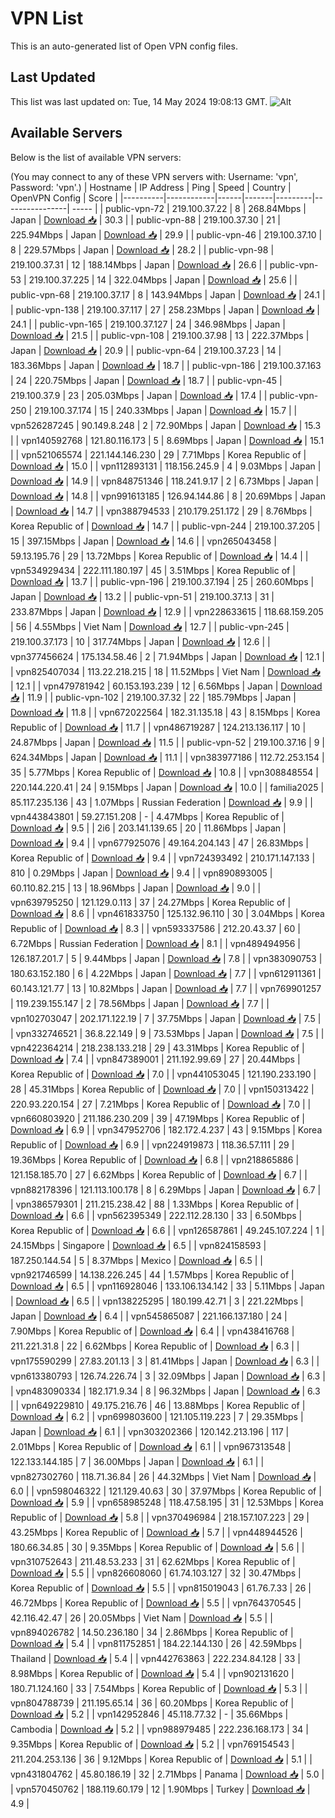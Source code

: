 # VPN List

This is an auto-generated list of Open VPN config files.

## Last Updated

This list was last updated on: Tue, 14 May 2024 19:08:13 GMT.
![Alt](https://repobeats.axiom.co/api/embed/186b98318ef1479477931607c1ad7d823f12451f.svg "Repobeats analytics image")

## Available Servers

Below is the list of available VPN servers:

(You may connect to any of these VPN servers with: Username: 'vpn', Password: 'vpn'.)
| Hostname | IP Address | Ping | Speed | Country | OpenVPN Config | Score |
|----------|------------|------|-------|---------|----------------| ----- |
| public-vpn-72 | 219.100.37.22 | 8 | 268.84Mbps | Japan | [Download 📥](./configs/server_0_JP.ovpn) | 30.3 |
| public-vpn-88 | 219.100.37.30 | 21 | 225.94Mbps | Japan | [Download 📥](./configs/server_1_JP.ovpn) | 29.9 |
| public-vpn-46 | 219.100.37.10 | 8 | 229.57Mbps | Japan | [Download 📥](./configs/server_2_JP.ovpn) | 28.2 |
| public-vpn-98 | 219.100.37.31 | 12 | 188.14Mbps | Japan | [Download 📥](./configs/server_3_JP.ovpn) | 26.6 |
| public-vpn-53 | 219.100.37.225 | 14 | 322.04Mbps | Japan | [Download 📥](./configs/server_4_JP.ovpn) | 25.6 |
| public-vpn-68 | 219.100.37.17 | 8 | 143.94Mbps | Japan | [Download 📥](./configs/server_5_JP.ovpn) | 24.1 |
| public-vpn-138 | 219.100.37.117 | 27 | 258.23Mbps | Japan | [Download 📥](./configs/server_6_JP.ovpn) | 24.1 |
| public-vpn-165 | 219.100.37.127 | 24 | 346.98Mbps | Japan | [Download 📥](./configs/server_7_JP.ovpn) | 21.5 |
| public-vpn-108 | 219.100.37.98 | 13 | 222.37Mbps | Japan | [Download 📥](./configs/server_8_JP.ovpn) | 20.9 |
| public-vpn-64 | 219.100.37.23 | 14 | 183.36Mbps | Japan | [Download 📥](./configs/server_9_JP.ovpn) | 18.7 |
| public-vpn-186 | 219.100.37.163 | 24 | 220.75Mbps | Japan | [Download 📥](./configs/server_10_JP.ovpn) | 18.7 |
| public-vpn-45 | 219.100.37.9 | 23 | 205.03Mbps | Japan | [Download 📥](./configs/server_11_JP.ovpn) | 17.4 |
| public-vpn-250 | 219.100.37.174 | 15 | 240.33Mbps | Japan | [Download 📥](./configs/server_12_JP.ovpn) | 15.7 |
| vpn526287245 | 90.149.8.248 | 2 | 72.90Mbps | Japan | [Download 📥](./configs/server_13_JP.ovpn) | 15.3 |
| vpn140592768 | 121.80.116.173 | 5 | 8.69Mbps | Japan | [Download 📥](./configs/server_14_JP.ovpn) | 15.1 |
| vpn521065574 | 221.144.146.230 | 29 | 7.71Mbps | Korea Republic of | [Download 📥](./configs/server_15_KR.ovpn) | 15.0 |
| vpn112893131 | 118.156.245.9 | 4 | 9.03Mbps | Japan | [Download 📥](./configs/server_16_JP.ovpn) | 14.9 |
| vpn848751346 | 118.241.9.17 | 2 | 6.73Mbps | Japan | [Download 📥](./configs/server_17_JP.ovpn) | 14.8 |
| vpn991613185 | 126.94.144.86 | 8 | 20.69Mbps | Japan | [Download 📥](./configs/server_18_JP.ovpn) | 14.7 |
| vpn388794533 | 210.179.251.172 | 29 | 8.76Mbps | Korea Republic of | [Download 📥](./configs/server_19_KR.ovpn) | 14.7 |
| public-vpn-244 | 219.100.37.205 | 15 | 397.15Mbps | Japan | [Download 📥](./configs/server_20_JP.ovpn) | 14.6 |
| vpn265043458 | 59.13.195.76 | 29 | 13.72Mbps | Korea Republic of | [Download 📥](./configs/server_21_KR.ovpn) | 14.4 |
| vpn534929434 | 222.111.180.197 | 45 | 3.51Mbps | Korea Republic of | [Download 📥](./configs/server_22_KR.ovpn) | 13.7 |
| public-vpn-196 | 219.100.37.194 | 25 | 260.60Mbps | Japan | [Download 📥](./configs/server_23_JP.ovpn) | 13.2 |
| public-vpn-51 | 219.100.37.13 | 31 | 233.87Mbps | Japan | [Download 📥](./configs/server_24_JP.ovpn) | 12.9 |
| vpn228633615 | 118.68.159.205 | 56 | 4.55Mbps | Viet Nam | [Download 📥](./configs/server_25_VN.ovpn) | 12.7 |
| public-vpn-245 | 219.100.37.173 | 10 | 317.74Mbps | Japan | [Download 📥](./configs/server_26_JP.ovpn) | 12.6 |
| vpn377456624 | 175.134.58.46 | 2 | 71.94Mbps | Japan | [Download 📥](./configs/server_27_JP.ovpn) | 12.1 |
| vpn825407034 | 113.22.218.215 | 18 | 11.52Mbps | Viet Nam | [Download 📥](./configs/server_28_VN.ovpn) | 12.1 |
| vpn479781942 | 60.153.193.239 | 12 | 6.56Mbps | Japan | [Download 📥](./configs/server_29_JP.ovpn) | 11.9 |
| public-vpn-102 | 219.100.37.32 | 22 | 185.79Mbps | Japan | [Download 📥](./configs/server_30_JP.ovpn) | 11.8 |
| vpn672022564 | 182.31.135.18 | 43 | 8.15Mbps | Korea Republic of | [Download 📥](./configs/server_31_KR.ovpn) | 11.7 |
| vpn486719287 | 124.213.136.117 | 10 | 24.87Mbps | Japan | [Download 📥](./configs/server_32_JP.ovpn) | 11.5 |
| public-vpn-52 | 219.100.37.16 | 9 | 624.34Mbps | Japan | [Download 📥](./configs/server_33_JP.ovpn) | 11.1 |
| vpn383977186 | 112.72.253.154 | 35 | 5.77Mbps | Korea Republic of | [Download 📥](./configs/server_34_KR.ovpn) | 10.8 |
| vpn308848554 | 220.144.220.41 | 24 | 9.15Mbps | Japan | [Download 📥](./configs/server_35_JP.ovpn) | 10.0 |
| familia2025 | 85.117.235.136 | 43 | 1.07Mbps | Russian Federation | [Download 📥](./configs/server_36_RU.ovpn) | 9.9 |
| vpn443843801 | 59.27.151.208 | - | 4.47Mbps | Korea Republic of | [Download 📥](./configs/server_37_KR.ovpn) | 9.5 |
| 2i6 | 203.141.139.65 | 20 | 11.86Mbps | Japan | [Download 📥](./configs/server_38_JP.ovpn) | 9.4 |
| vpn677925076 | 49.164.204.143 | 47 | 26.83Mbps | Korea Republic of | [Download 📥](./configs/server_39_KR.ovpn) | 9.4 |
| vpn724393492 | 210.171.147.133 | 810 | 0.29Mbps | Japan | [Download 📥](./configs/server_40_JP.ovpn) | 9.4 |
| vpn890893005 | 60.110.82.215 | 13 | 18.96Mbps | Japan | [Download 📥](./configs/server_41_JP.ovpn) | 9.0 |
| vpn639795250 | 121.129.0.113 | 37 | 24.27Mbps | Korea Republic of | [Download 📥](./configs/server_42_KR.ovpn) | 8.6 |
| vpn461833750 | 125.132.96.110 | 30 | 3.04Mbps | Korea Republic of | [Download 📥](./configs/server_43_KR.ovpn) | 8.3 |
| vpn593337586 | 212.20.43.37 | 60 | 6.72Mbps | Russian Federation | [Download 📥](./configs/server_44_RU.ovpn) | 8.1 |
| vpn489494956 | 126.187.201.7 | 5 | 9.44Mbps | Japan | [Download 📥](./configs/server_45_JP.ovpn) | 7.8 |
| vpn383090753 | 180.63.152.180 | 6 | 4.22Mbps | Japan | [Download 📥](./configs/server_46_JP.ovpn) | 7.7 |
| vpn612911361 | 60.143.121.77 | 13 | 10.82Mbps | Japan | [Download 📥](./configs/server_47_JP.ovpn) | 7.7 |
| vpn769901257 | 119.239.155.147 | 2 | 78.56Mbps | Japan | [Download 📥](./configs/server_48_JP.ovpn) | 7.7 |
| vpn102703047 | 202.171.122.19 | 7 | 37.75Mbps | Japan | [Download 📥](./configs/server_49_JP.ovpn) | 7.5 |
| vpn332746521 | 36.8.22.149 | 9 | 73.53Mbps | Japan | [Download 📥](./configs/server_50_JP.ovpn) | 7.5 |
| vpn422364214 | 218.238.133.218 | 29 | 43.31Mbps | Korea Republic of | [Download 📥](./configs/server_51_KR.ovpn) | 7.4 |
| vpn847389001 | 211.192.99.69 | 27 | 20.44Mbps | Korea Republic of | [Download 📥](./configs/server_52_KR.ovpn) | 7.0 |
| vpn441053045 | 121.190.233.190 | 28 | 45.31Mbps | Korea Republic of | [Download 📥](./configs/server_53_KR.ovpn) | 7.0 |
| vpn150313422 | 220.93.220.154 | 27 | 7.21Mbps | Korea Republic of | [Download 📥](./configs/server_54_KR.ovpn) | 7.0 |
| vpn660803920 | 211.186.230.209 | 39 | 47.19Mbps | Korea Republic of | [Download 📥](./configs/server_55_KR.ovpn) | 6.9 |
| vpn347952706 | 182.172.4.237 | 43 | 9.15Mbps | Korea Republic of | [Download 📥](./configs/server_56_KR.ovpn) | 6.9 |
| vpn224919873 | 118.36.57.111 | 29 | 19.36Mbps | Korea Republic of | [Download 📥](./configs/server_57_KR.ovpn) | 6.8 |
| vpn218865886 | 121.158.185.70 | 27 | 6.62Mbps | Korea Republic of | [Download 📥](./configs/server_58_KR.ovpn) | 6.7 |
| vpn882178396 | 121.113.100.178 | 8 | 6.29Mbps | Japan | [Download 📥](./configs/server_59_JP.ovpn) | 6.7 |
| vpn386579301 | 211.215.238.42 | 88 | 1.33Mbps | Korea Republic of | [Download 📥](./configs/server_60_KR.ovpn) | 6.6 |
| vpn562395349 | 222.112.28.130 | 33 | 6.50Mbps | Korea Republic of | [Download 📥](./configs/server_61_KR.ovpn) | 6.6 |
| vpn126587861 | 49.245.107.224 | 1 | 24.15Mbps | Singapore | [Download 📥](./configs/server_62_SG.ovpn) | 6.5 |
| vpn824158593 | 187.250.144.54 | 5 | 8.37Mbps | Mexico | [Download 📥](./configs/server_63_MX.ovpn) | 6.5 |
| vpn921746599 | 14.138.226.245 | 44 | 1.57Mbps | Korea Republic of | [Download 📥](./configs/server_64_KR.ovpn) | 6.5 |
| vpn116928046 | 133.106.134.142 | 33 | 5.11Mbps | Japan | [Download 📥](./configs/server_65_JP.ovpn) | 6.5 |
| vpn138225295 | 180.199.42.71 | 3 | 221.22Mbps | Japan | [Download 📥](./configs/server_66_JP.ovpn) | 6.4 |
| vpn545865087 | 221.166.137.180 | 24 | 7.90Mbps | Korea Republic of | [Download 📥](./configs/server_67_KR.ovpn) | 6.4 |
| vpn438416768 | 211.221.31.8 | 22 | 6.62Mbps | Korea Republic of | [Download 📥](./configs/server_68_KR.ovpn) | 6.3 |
| vpn175590299 | 27.83.201.13 | 3 | 81.41Mbps | Japan | [Download 📥](./configs/server_69_JP.ovpn) | 6.3 |
| vpn613380793 | 126.74.226.74 | 3 | 32.09Mbps | Japan | [Download 📥](./configs/server_70_JP.ovpn) | 6.3 |
| vpn483090334 | 182.171.9.34 | 8 | 96.32Mbps | Japan | [Download 📥](./configs/server_71_JP.ovpn) | 6.3 |
| vpn649229810 | 49.175.216.76 | 46 | 13.88Mbps | Korea Republic of | [Download 📥](./configs/server_72_KR.ovpn) | 6.2 |
| vpn699803600 | 121.105.119.223 | 7 | 29.35Mbps | Japan | [Download 📥](./configs/server_73_JP.ovpn) | 6.1 |
| vpn303202366 | 120.142.213.196 | 117 | 2.01Mbps | Korea Republic of | [Download 📥](./configs/server_74_KR.ovpn) | 6.1 |
| vpn967313548 | 122.133.144.185 | 7 | 36.00Mbps | Japan | [Download 📥](./configs/server_75_JP.ovpn) | 6.1 |
| vpn827302760 | 118.71.36.84 | 26 | 44.32Mbps | Viet Nam | [Download 📥](./configs/server_76_VN.ovpn) | 6.0 |
| vpn598046322 | 121.129.40.63 | 30 | 37.97Mbps | Korea Republic of | [Download 📥](./configs/server_77_KR.ovpn) | 5.9 |
| vpn658985248 | 118.47.58.195 | 31 | 12.53Mbps | Korea Republic of | [Download 📥](./configs/server_78_KR.ovpn) | 5.8 |
| vpn370496984 | 218.157.107.223 | 29 | 43.25Mbps | Korea Republic of | [Download 📥](./configs/server_79_KR.ovpn) | 5.7 |
| vpn448944526 | 180.66.34.85 | 30 | 9.35Mbps | Korea Republic of | [Download 📥](./configs/server_80_KR.ovpn) | 5.6 |
| vpn310752643 | 211.48.53.233 | 31 | 62.62Mbps | Korea Republic of | [Download 📥](./configs/server_81_KR.ovpn) | 5.5 |
| vpn826608060 | 61.74.103.127 | 32 | 30.47Mbps | Korea Republic of | [Download 📥](./configs/server_82_KR.ovpn) | 5.5 |
| vpn815019043 | 61.76.7.33 | 26 | 46.72Mbps | Korea Republic of | [Download 📥](./configs/server_83_KR.ovpn) | 5.5 |
| vpn764370545 | 42.116.42.47 | 26 | 20.05Mbps | Viet Nam | [Download 📥](./configs/server_84_VN.ovpn) | 5.5 |
| vpn894026782 | 14.50.236.180 | 34 | 2.86Mbps | Korea Republic of | [Download 📥](./configs/server_85_KR.ovpn) | 5.4 |
| vpn811752851 | 184.22.144.130 | 26 | 42.59Mbps | Thailand | [Download 📥](./configs/server_86_TH.ovpn) | 5.4 |
| vpn442763863 | 222.234.84.128 | 33 | 8.98Mbps | Korea Republic of | [Download 📥](./configs/server_87_KR.ovpn) | 5.4 |
| vpn902131620 | 180.71.124.160 | 33 | 7.54Mbps | Korea Republic of | [Download 📥](./configs/server_88_KR.ovpn) | 5.3 |
| vpn804788739 | 211.195.65.14 | 36 | 60.20Mbps | Korea Republic of | [Download 📥](./configs/server_89_KR.ovpn) | 5.2 |
| vpn142952846 | 45.118.77.32 | - | 35.66Mbps | Cambodia | [Download 📥](./configs/server_90_KH.ovpn) | 5.2 |
| vpn988979485 | 222.236.168.173 | 34 | 9.35Mbps | Korea Republic of | [Download 📥](./configs/server_91_KR.ovpn) | 5.2 |
| vpn769154543 | 211.204.253.136 | 36 | 9.12Mbps | Korea Republic of | [Download 📥](./configs/server_92_KR.ovpn) | 5.1 |
| vpn431804762 | 45.80.186.19 | 32 | 2.71Mbps | Panama | [Download 📥](./configs/server_93_PA.ovpn) | 5.0 |
| vpn570450762 | 188.119.60.179 | 12 | 1.90Mbps | Turkey | [Download 📥](./configs/server_94_TR.ovpn) | 4.9 |
